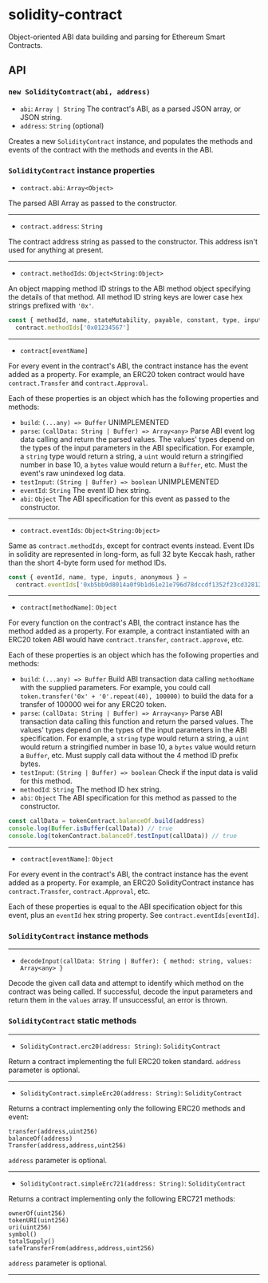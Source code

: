 # solidity-contract

Object-oriented ABI data building and parsing for Ethereum Smart Contracts.

## API

### `new SolidityContract(abi, address)`

- `abi`: `Array | String` The contract's ABI, as a parsed JSON array, or JSON string.
- `address`: `String` (optional)

Creates a new `SolidityContract` instance, and populates the methods and events of the contract with the methods and events in the ABI.

### `SolidityContract` instance properties

- `contract.abi`: `Array<Object>`

The parsed ABI Array as passed to the constructor.

---

- `contract.address`: `String`

The contract address string as passed to the constructor. This address isn't used for anything at present.

---

- `contract.methodIds`: `Object<String:Object>`

An object mapping method ID strings to the ABI method object specifying the details of that method. All method ID string keys are lower case hex strings prefixed with `'0x'`.

```js
const { methodId, name, stateMutability, payable, constant, type, inputs, outputs } =
  contract.methodIds['0x01234567']
```

---

- `contract[eventName]`

For every event in the contract's ABI, the contract instance has the event added as a property. For example, an ERC20 token contract would have `contract.Transfer` and `contract.Approval`.

Each of these properties is an object which has the following properties and methods:

- `build`: `(...any) => Buffer` UNIMPLEMENTED
- `parse`: `(callData: String | Buffer) => Array<any>` Parse ABI event log data calling and return the parsed values. The values' types depend on the types of the input parameters in the ABI specification. For example, a `string` type would return a string, a `uint` would return a stringified number in base 10, a `bytes` value would return a `Buffer`, etc. Must the event's raw unindexed log data.
- `testInput`: `(String | Buffer) => boolean` UNIMPLEMENTED
- `eventId`: `String` The event ID hex string.
- `abi`: `Object` The ABI specification for this event as passed to the constructor.

---

- `contract.eventIds`: `Object<String:Object>`

Same as `contract.methodIds`, except for contract events instead. Event IDs in solidity are represented in long-form, as full 32 byte Keccak hash, rather than the short 4-byte form used for method IDs.

```js
const { eventId, name, type, inputs, anonymous } =
  contract.eventIds['0xb5bb9d8014a0f9b1d61e21e796d78dccdf1352f23cd32812f4850b878ae4944c']
```

---

- `contract[methodName]`: `Object`

For every function on the contract's ABI, the contract instance has the method added as a property. For example, a contract instantiated with an ERC20 token ABI would have `contract.transfer`, `contract.approve`, etc.

Each of these properties is an object which has the following properties and methods:

- `build`: `(...any) => Buffer` Build ABI transaction data calling `methodName` with the supplied parameters. For example, you could call `token.transfer('0x' + '0'.repeat(40), 100000)` to build the data for a transfer of 100000 wei for any ERC20 token.
- `parse`: `(callData: String | Buffer) => Array<any>` Parse ABI transaction data calling this function and return the parsed values. The values' types depend on the types of the input parameters in the ABI specification. For example, a `string` type would return a string, a `uint` would return a stringified number in base 10, a `bytes` value would return a `Buffer`, etc. Must supply call data without the 4 method ID prefix bytes.
- `testInput`: `(String | Buffer) => boolean` Check if the input data is valid for this method.
- `methodId`: `String` The method ID hex string.
- `abi`: `Object` The ABI specification for this method as passed to the constructor.

```js
const callData = tokenContract.balanceOf.build(address)
console.log(Buffer.isBuffer(callData)) // true
console.log(tokenContract.balanceOf.testInput(callData)) // true
```

---

- `contract[eventName]`: `Object`

For every event in the contract's ABI, the contract instance has the event added as a property. For example, an ERC20 SolidityContract instance has `contract.Transfer`, `contract.Approval`, etc.

Each of these properties is equal to the ABI specification object for this event, plus an `eventId` hex string property. See `contract.eventIds[eventId]`.

### `SolidityContract` instance methods

---

- `decodeInput(callData: String | Buffer): { method: string, values: Array<any> }`

Decode the given call data and attempt to identify which method on the contract was being called. If successful, decode the input parameters and return them in the `values` array. If unsuccessful, an error is thrown.

### `SolidityContract` static methods

---

- `SolidityContract.erc20(address: String)`: `SolidityContract`

Return a contract implementing the full ERC20 token standard. `address` parameter is optional.

---

- `SolidityContract.simpleErc20(address: String)`: `SolidityContract`

Returns a contract implementing only the following ERC20 methods and event:

```
transfer(address,uint256)
balanceOf(address)
Transfer(address,address,uint256)
```

`address` parameter is optional.

---

- `SolidityContract.simpleErc721(address: String)`: `SolidityContract`

Returns a contract implementing only the following ERC721 methods:

```
ownerOf(uint256)
tokenURI(uint256)
uri(uint256)
symbol()
totalSupply()
safeTransferFrom(address,address,uint256)
```

`address` parameter is optional.

---
